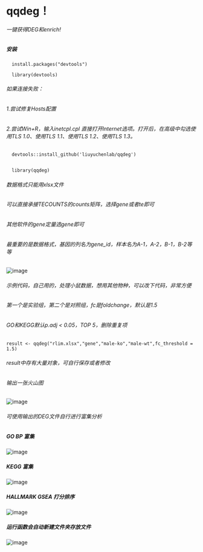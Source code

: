 # qqdeg！ 
###### 一键获得DEG和enrich!
##### 安装

```
  install.packages("devtools")

  library(devtools)  
```

###### 如果连接失败：  
###### 1.尝试修复Hosts配置  
###### 2.尝试Win+R，输入inetcpl.cpl 直接打开Internet选项。打开后，在高级中勾选使用TLS 1.0、使用TLS 1.1、使用TLS 1.2、使用TLS 1.3。

```
  devtools::install_github('liuyuchenlab/qqdeg')  


  library(qqdeg)  

```
###### 数据格式只能用xlsx文件
###### 可以直接承接TECOUNTS的counts矩阵，选择gene或者te即可
###### 其他软件的gene定量选gene即可
###### 最重要的是数据格式，基因的列名为gene_id，样本名为A-1，A-2，B-1，B-2等等

![image](https://github.com/user-attachments/assets/4499d333-b5a1-4bf3-8051-7435f5d0cf97)




###### 示例代码，自己用的，处理小鼠数据，想用其他物种，可以改下代码，非常方便 

###### 第一个是实验组，第二个是对照组，fc是foldchange，默认是1.5
###### GO和KEGG默认p.adj < 0.05，TOP 5，删除重复项


```
result <- qqdeg("rlim.xlsx","gene","male-ko","male-wt",fc_threshold = 1.5)
```

###### result中存有大量对象，可自行保存或者修改

###### 输出一张火山图

![image](https://github.com/user-attachments/assets/b38d441f-74d5-4db9-a957-9fc71bf9a5af)



###### 可使用输出的DEG文件自行进行富集分析

##### GO BP 富集

![image](https://github.com/user-attachments/assets/7fc97129-3d2c-43ef-97ce-8a33dbc04ab3)


##### KEGG 富集

![image](https://github.com/user-attachments/assets/3f6d644f-6b57-43df-8509-6e8a89929d53)


##### HALLMARK GSEA 打分排序

![image](https://github.com/user-attachments/assets/0f8659c8-a025-4f58-b003-f4ba096fb48c)


##### 运行函数会自动新建文件夹存放文件

![image](https://github.com/user-attachments/assets/5eef6abb-2f9d-4e12-b90a-91c852324645)














